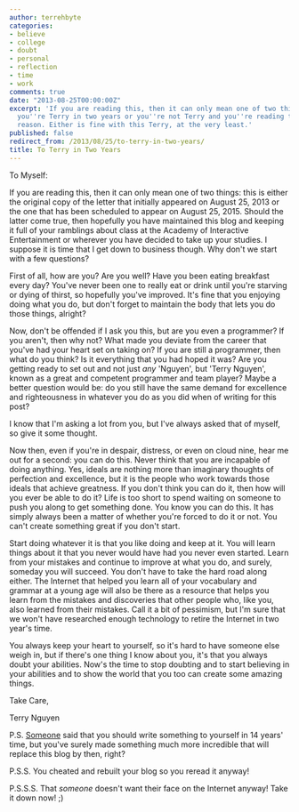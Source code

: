 ```yaml
---
author: terrehbyte
categories:
- believe
- college
- doubt
- personal
- reflection
- time
- work
comments: true
date: "2013-08-25T00:00:00Z"
excerpt: 'If you are reading this, then it can only mean one of two things: either
  you''re Terry in two years or you''re not Terry and you''re reading this for some
  reason. Either is fine with this Terry, at the very least.'
published: false
redirect_from: /2013/08/25/to-terry-in-two-years/
title: To Terry in Two Years
---
```

To Myself:  

If you are reading this, then it can only mean one of two things: this is either
the original copy of the letter that initially appeared on August 25, 2013 or
the one that has been scheduled to appear on August 25, 2015. Should the latter
come true, then hopefully you have maintained this blog and keeping it full of
your ramblings about class at the Academy of Interactive Entertainment or
wherever you have decided to take up your studies. I suppose it is time that I
get down to business though. Why don't we start with a few questions?  


First of all, how are you? Are you well? Have you been eating breakfast every
day? You've never been one to really eat or drink until you're starving or dying
of thirst, so hopefully you've improved. It's fine that you enjoying doing what
you do, but don't forget to maintain the body that lets you do those things,
alright?  

Now, don't be offended if I ask you this, but are you even a programmer? If you
aren't, then why not? What made you deviate from the career that you've had your
heart set on taking on? If you are still a programmer, then what do you think?
Is it everything that you had hoped it was? Are you getting ready to set out and
not just *any* 'Nguyen', but 'Terry Nguyen', known as a great and competent
programmer and team player? Maybe a better question would be: do you still have
the same demand for excellence and righteousness in whatever you do as you did
when of writing for this post?  

I know that I'm asking a lot from you, but I've always asked that of myself, so
give it some thought.  

Now then, even if you're in despair, distress, or even on cloud nine, hear me
out for a second: you can do this. Never think that you are incapable of doing
anything. Yes, ideals are nothing more than imaginary thoughts of perfection and
excellence, but it is the people who work towards those ideals that achieve
greatness. If you don't think you can do it, then how will you ever be able to
do it? Life is too short to spend waiting on someone to push you along to get
something done. You know you can do this. It has simply always been a matter of
whether you're forced to do it or not. You can't create something great if you
don't start.  

Start doing whatever it is that you like doing and keep at it. You will learn
things about it that you never would have had you never even started. Learn from
your mistakes and continue to improve at what you do, and surely, someday you
will succeed. You don't have to take the hard road along either. The Internet
that helped you learn all of your vocabulary and grammar at a young age will
also be there as a resource that helps you learn from the mistakes and
discoveries that other people who, like you, also learned from their mistakes.
Call it a bit of pessimism, but I'm sure that we won't have researched enough
technology to retire the Internet in two year's time.  

You always keep your heart to yourself, so it's hard to have someone else weigh
in, but if there's one thing I know about you, it's that you always doubt your
abilities. Now's the time to stop doubting and to start believing in your
abilities and to show the world that you too can create some amazing things.  

Take Care,  

Terry Nguyen  

P.S. [Someone](http://terrehbyte.files.wordpress.com/2013/08/fail-faster.gif)
said that you should write something to yourself in 14 years' time, but you've
surely made something much more incredible that will replace this blog by then,
right?

P.S.S. You cheated and rebuilt your blog so you reread it anyway!  

P.S.S.S. That *someone* doesn't want their face on the Internet anyway! Take it
down now! ;)